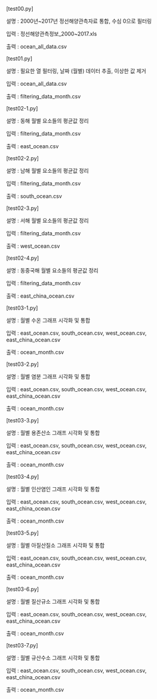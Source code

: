 ﻿[test00.py]

설명 : 2000년~2017년 정선해양관측자료 통합, 수심 0으로 필터링

입력 : 정선해양관측정보_2000~2017.xls

출력 : ocean_all_data.csv


[test01.py]

설명 : 필요한 열 필터링, 날짜 (월별) 데이터 추출, 이상한 값 제거

입력 : ocean_all_data.csv

출력 : filtering_data_month.csv


[test02-1.py]

설명 : 동해 월별 요소들의 평균값 정리

입력 : filtering_data_month.csv

출력 : east_ocean.csv


[test02-2.py]

설명 : 남해 월별 요소들의 평균값 정리

입력 : filtering_data_month.csv

출력 : south_ocean.csv


[test02-3.py]

설명 : 서해 월별 요소들의 평균값 정리

입력 : filtering_data_month.csv

출력 : west_ocean.csv


[test02-4.py]

설명 : 동중국해 월별 요소들의 평균값 정리

입력 : filtering_data_month.csv

출력 : east_china_ocean.csv


[test03-1.py]

설명 : 월별 수온 그래프 시각화 및 통합

입력 : east_ocean.csv, south_ocean.csv, west_ocean.csv, east_china_ocean.csv

출력 : ocean_month.csv


[test03-2.py]

설명 : 월별 염분 그래프 시각화 및 통합

입력 : east_ocean.csv, south_ocean.csv, west_ocean.csv, east_china_ocean.csv

출력 : ocean_month.csv


[test03-3.py]

설명 : 월별 용존산소 그래프 시각화 및 통합

입력 : east_ocean.csv, south_ocean.csv, west_ocean.csv, east_china_ocean.csv

출력 : ocean_month.csv


[test03-4.py]

설명 : 월별 인산염인 그래프 시각화 및 통합

입력 : east_ocean.csv, south_ocean.csv, west_ocean.csv, east_china_ocean.csv

출력 : ocean_month.csv


[test03-5.py]

설명 : 월별 아질산질소 그래프 시각화 및 통합

입력 : east_ocean.csv, south_ocean.csv, west_ocean.csv, east_china_ocean.csv

출력 : ocean_month.csv


[test03-6.py]

설명 : 월별 질산규소 그래프 시각화 및 통합

입력 : east_ocean.csv, south_ocean.csv, west_ocean.csv, east_china_ocean.csv

출력 : ocean_month.csv


[test03-7.py]

설명 : 월별 규산수소 그래프 시각화 및 통합

입력 : east_ocean.csv, south_ocean.csv, west_ocean.csv, east_china_ocean.csv

출력 : ocean_month.csv

